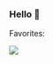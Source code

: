### Hello 👋

Favorites:<br>
<div>
<img src="https://cdn.jsdelivr.net/gh/devicons/devicon@latest/icons/cplusplus/cplusplus-original.svg" />
</div>
